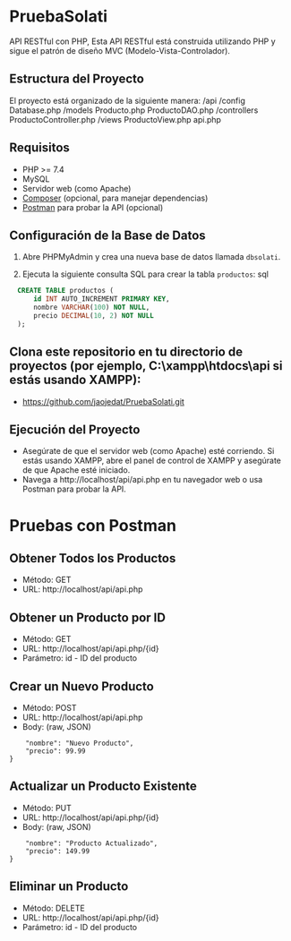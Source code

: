 # PruebaSolati
API RESTful con PHP, Esta API RESTful está construida utilizando PHP y sigue el patrón de diseño MVC (Modelo-Vista-Controlador).

## Estructura del Proyecto
El proyecto está organizado de la siguiente manera:
/api
/config
Database.php
/models
Producto.php
ProductoDAO.php
/controllers
ProductoController.php
/views
ProductoView.php
api.php

## Requisitos

- PHP >= 7.4
- MySQL
- Servidor web (como Apache)
- [Composer](https://getcomposer.org/) (opcional, para manejar dependencias)
- [Postman](https://www.postman.com/downloads/) para probar la API (opcional)

## Configuración de la Base de Datos

1. Abre PHPMyAdmin y crea una nueva base de datos llamada `dbsolati`.

2. Ejecuta la siguiente consulta SQL para crear la tabla `productos`:
sql
 ```sql
   CREATE TABLE productos (
       id INT AUTO_INCREMENT PRIMARY KEY,
       nombre VARCHAR(100) NOT NULL,
       precio DECIMAL(10, 2) NOT NULL
   ); 
 ```
## Clona este repositorio en tu directorio de proyectos (por ejemplo, C:\xampp\htdocs\api si estás usando XAMPP):
- https://github.com/jaojedat/PruebaSolati.git

## Ejecución del Proyecto
- Asegúrate de que el servidor web (como Apache) esté corriendo. Si estás usando XAMPP, abre el panel de control de XAMPP y asegúrate de que Apache esté iniciado.
- Navega a http://localhost/api/api.php en tu navegador web o usa Postman para probar la API.

# Pruebas con Postman
## Obtener Todos los Productos
- Método: GET
- URL: http://localhost/api/api.php

## Obtener un Producto por ID
- Método: GET
- URL: http://localhost/api/api.php/{id}
- Parámetro: id - ID del producto
  
## Crear un Nuevo Producto
- Método: POST
- URL: http://localhost/api/api.php
- Body: (raw, JSON)
```{
    "nombre": "Nuevo Producto",
    "precio": 99.99
}
```
## Actualizar un Producto Existente
- Método: PUT
- URL: http://localhost/api/api.php/{id}
- Body: (raw, JSON)
```{
    "nombre": "Producto Actualizado",
    "precio": 149.99
}
```

## Eliminar un Producto
- Método: DELETE
- URL: http://localhost/api/api.php/{id}
- Parámetro: id - ID del producto

